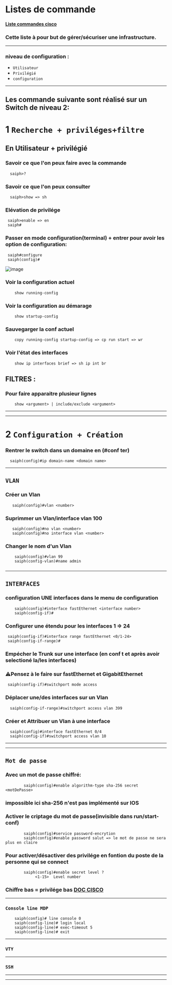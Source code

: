 # Listes de commande 

#### [Liste commandes cisco](https://fr.slideshare.net/slideshow/lexiquedecommandesciscopdfbarryfrench/267668238)

### Cette liste à pour but de gérer/sécuriser une infrastructure.

***
### niveau de configuration :
                  
* `Utilisateur`  
* `Privilégié`    
* `configuration` 
               
***

## Les commande suivante sont réalisé sur un Switch de niveau 2:

# 1 `Recherche + priviléges+filtre`


## En Utilisateur + privilégié

### Savoir ce que l'on peux faire avec la commande 
      saiph>?
      
### Savoir ce que l'on peux consulter
      saiph>show => sh

### Elévation de privilége
     saiph>enable => en 
     saiph#

### Passer en mode configuration(terminal) + entrer pour avoir les option de configuration:
     saiph#configure 
     saiph(config)#

![image](https://github.com/user-attachments/assets/315a820d-a652-4c49-a605-f8f88856df2b)

### Voir la configuration actuel

        show running-config

### Voir la configuration au démarage

        show startup-config

### Sauvegarger la conf actuel
        copy running-config startup-config => cp run start => wr


### Voir l'état des interfaces
        show ip interfaces brief => sh ip int br

## FILTRES : 

### Pour faire apparaitre plusieur lignes
        show <argument> | include/exclude <argument>


***
***
# 2 `Configuration + Création`

### Rentrer le switch dans un domaine en (#conf ter)
      saiph(config)#ip domain-name <domain name>

***

## `VLAN`  
### Créer un Vlan
       saiph(config)#vlan <number>

### Suprimmer un Vlan/interface vlan 100
       saiph(config)#no vlan <number>
       saiph(config)#no interface vlan <number>

### Changer le nom d'un Vlan
        saiph(config)#vlan 99     
        saiph(config-vlan)#name admin

### 



***
## `INTERFACES`
### configuration UNE interfaces dans le menu de configuration
        saiph(config)#interface fastEthernet <interface number>
        saiph(config-if)#

### Configurer une étendu pour les interfaces 1 => 24
     saiph(config-if)#interface range fastEthernet <0/1-24>   
     saiph(config-if-range)#

### Empécher le Trunk sur une interface (en conf t et après avoir selectioné la/les interfaces)
### ⚠️Pensez à le faire sur fastEthernet et GigabitEthernet     
     saiph(config-if)#switchport mode access     

### Déplacer une/des interfaces sur un Vlan
      saiph(config-if-range)#switchport access vlan 399

### Créer et Attribuer un Vlan à une interface
      saiph(config)#interface fastEthernet 0/4
      saiph(config-if)#switchport access vlan 10

***
***
## `Mot de passe`
### Avec un mot de passe chiffré:
            saiph(config)#enable algorithm-type sha-256 secret <motDePasse> 
### impossible ici sha-256 n'est pas implémenté sur IOS

### Activer le criptage du mot de passe(invisible dans run/start-conf)
            saiph(config)#service password-encrytion
            saiph(config)#enable password salut => le mot de passe ne sera plus en claire 
### Pour activer/désactiver des privilége en fontion du poste de la personne qui se connect
            saiph(config)#enable secret level ?
                 <1-15>  Level number
### Chiffre bas = privilége bas [DOC CISCO](https://www.cisco.com/c/en/us/td/docs/ios-xml/ios/security/d1/sec-d1-xe-3se-3650-cr-book/sec-d1-xe-3se-3850-cr-book_chapter_010.pdf)

***

### `Console line MDP`
       
        saiph(config)# line console 0
        saiph(config-line)# login local
        saiph(config-line)# exec-timeout 5
        saiph(config-line)# exit

***
### `VTY`







***
### `SSH`








***
*** 













